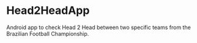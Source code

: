 # Head2HeadApp
Android app to check Head 2 Head between two specific teams from the Brazilian Football Championship.
